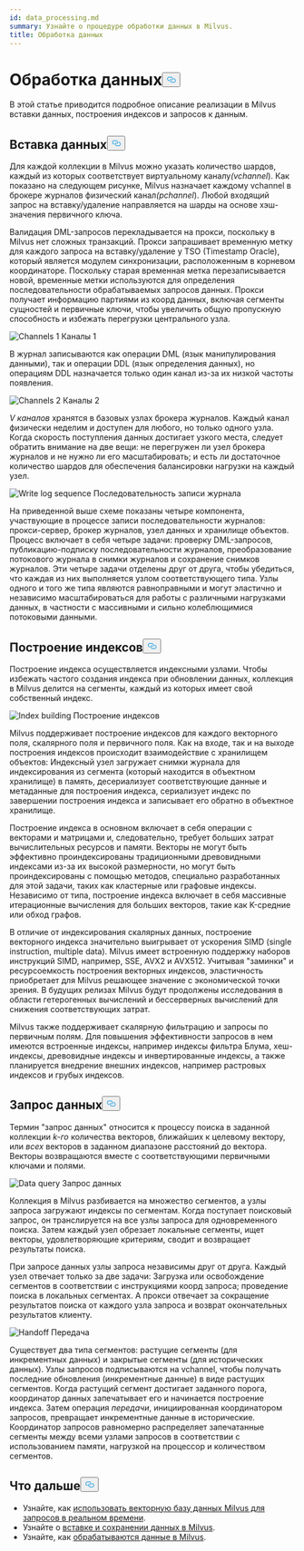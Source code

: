 ```yaml
---
id: data_processing.md
summary: Узнайте о процедуре обработки данных в Milvus.
title: Обработка данных
---
```

<h1 id="Data-processing" class="common-anchor-header">Обработка данных<button data-href="#Data-processing" class="anchor-icon" translate="no">
      <svg translate="no"
        aria-hidden="true"
        focusable="false"
        height="20"
        version="1.1"
        viewBox="0 0 16 16"
        width="16"
      >
        <path
          fill="#0092E4"
          fill-rule="evenodd"
          d="M4 9h1v1H4c-1.5 0-3-1.69-3-3.5S2.55 3 4 3h4c1.45 0 3 1.69 3 3.5 0 1.41-.91 2.72-2 3.25V8.59c.58-.45 1-1.27 1-2.09C10 5.22 8.98 4 8 4H4c-.98 0-2 1.22-2 2.5S3 9 4 9zm9-3h-1v1h1c1 0 2 1.22 2 2.5S13.98 12 13 12H9c-.98 0-2-1.22-2-2.5 0-.83.42-1.64 1-2.09V6.25c-1.09.53-2 1.84-2 3.25C6 11.31 7.55 13 9 13h4c1.45 0 3-1.69 3-3.5S14.5 6 13 6z"
        ></path>
      </svg>
    </button></h1><p>В этой статье приводится подробное описание реализации в Milvus вставки данных, построения индексов и запросов к данным.</p>
<h2 id="Data-insertion" class="common-anchor-header">Вставка данных<button data-href="#Data-insertion" class="anchor-icon" translate="no">
      <svg translate="no"
        aria-hidden="true"
        focusable="false"
        height="20"
        version="1.1"
        viewBox="0 0 16 16"
        width="16"
      >
        <path
          fill="#0092E4"
          fill-rule="evenodd"
          d="M4 9h1v1H4c-1.5 0-3-1.69-3-3.5S2.55 3 4 3h4c1.45 0 3 1.69 3 3.5 0 1.41-.91 2.72-2 3.25V8.59c.58-.45 1-1.27 1-2.09C10 5.22 8.98 4 8 4H4c-.98 0-2 1.22-2 2.5S3 9 4 9zm9-3h-1v1h1c1 0 2 1.22 2 2.5S13.98 12 13 12H9c-.98 0-2-1.22-2-2.5 0-.83.42-1.64 1-2.09V6.25c-1.09.53-2 1.84-2 3.25C6 11.31 7.55 13 9 13h4c1.45 0 3-1.69 3-3.5S14.5 6 13 6z"
        ></path>
      </svg>
    </button></h2><p>Для каждой коллекции в Milvus можно указать количество шардов, каждый из которых соответствует виртуальному каналу<em>(vchannel</em>). Как показано на следующем рисунке, Milvus назначает каждому vchannel в брокере журналов физический канал<em>(pchannel</em>). Любой входящий запрос на вставку/удаление направляется на шарды на основе хэш-значения первичного ключа.</p>
<p>Валидация DML-запросов перекладывается на прокси, поскольку в Milvus нет сложных транзакций. Прокси запрашивает временную метку для каждого запроса на вставку/удаление у TSO (Timestamp Oracle), который является модулем синхронизации, расположенным в корневом координаторе. Поскольку старая временная метка перезаписывается новой, временные метки используются для определения последовательности обрабатываемых запросов данных. Прокси получает информацию партиями из коорд данных, включая сегменты сущностей и первичные ключи, чтобы увеличить общую пропускную способность и избежать перегрузки центрального узла.</p>
<p>
  
   <span class="img-wrapper"> <img translate="no" src="/docs/v2.4.x/assets/channels_1.jpg" alt="Channels 1" class="doc-image" id="channels-1" />
   </span> <span class="img-wrapper"> <span>Каналы 1</span> </span></p>
<p>В журнал записываются как операции DML (язык манипулирования данными), так и операции DDL (язык определения данных), но операциям DDL назначается только один канал из-за их низкой частоты появления.</p>
<p>
  
   <span class="img-wrapper"> <img translate="no" src="/docs/v2.4.x/assets/channels_2.jpg" alt="Channels 2" class="doc-image" id="channels-2" />
   </span> <span class="img-wrapper"> <span>Каналы 2</span> </span></p>
<p><em>V каналов</em> хранятся в базовых узлах брокера журналов. Каждый канал физически неделим и доступен для любого, но только одного узла. Когда скорость поступления данных достигает узкого места, следует обратить внимание на две вещи: не перегружен ли узел брокера журналов и не нужно ли его масштабировать; и есть ли достаточное количество шардов для обеспечения балансировки нагрузки на каждый узел.</p>
<p>
  
   <span class="img-wrapper"> <img translate="no" src="/docs/v2.4.x/assets/write_log_sequence.jpg" alt="Write log sequence" class="doc-image" id="write-log-sequence" />
   </span> <span class="img-wrapper"> <span>Последовательность записи журнала</span> </span></p>
<p>На приведенной выше схеме показаны четыре компонента, участвующие в процессе записи последовательности журналов: прокси-сервер, брокер журналов, узел данных и хранилище объектов. Процесс включает в себя четыре задачи: проверку DML-запросов, публикацию-подписку последовательности журналов, преобразование потокового журнала в снимки журналов и сохранение снимков журналов. Эти четыре задачи отделены друг от друга, чтобы убедиться, что каждая из них выполняется узлом соответствующего типа. Узлы одного и того же типа являются равноправными и могут эластично и независимо масштабироваться для работы с различными нагрузками данных, в частности с массивными и сильно колеблющимися потоковыми данными.</p>
<h2 id="Index-building" class="common-anchor-header">Построение индексов<button data-href="#Index-building" class="anchor-icon" translate="no">
      <svg translate="no"
        aria-hidden="true"
        focusable="false"
        height="20"
        version="1.1"
        viewBox="0 0 16 16"
        width="16"
      >
        <path
          fill="#0092E4"
          fill-rule="evenodd"
          d="M4 9h1v1H4c-1.5 0-3-1.69-3-3.5S2.55 3 4 3h4c1.45 0 3 1.69 3 3.5 0 1.41-.91 2.72-2 3.25V8.59c.58-.45 1-1.27 1-2.09C10 5.22 8.98 4 8 4H4c-.98 0-2 1.22-2 2.5S3 9 4 9zm9-3h-1v1h1c1 0 2 1.22 2 2.5S13.98 12 13 12H9c-.98 0-2-1.22-2-2.5 0-.83.42-1.64 1-2.09V6.25c-1.09.53-2 1.84-2 3.25C6 11.31 7.55 13 9 13h4c1.45 0 3-1.69 3-3.5S14.5 6 13 6z"
        ></path>
      </svg>
    </button></h2><p>Построение индекса осуществляется индексными узлами. Чтобы избежать частого создания индекса при обновлении данных, коллекция в Milvus делится на сегменты, каждый из которых имеет свой собственный индекс.</p>
<p>
  
   <span class="img-wrapper"> <img translate="no" src="/docs/v2.4.x/assets/index_building.jpg" alt="Index building" class="doc-image" id="index-building" />
   </span> <span class="img-wrapper"> <span>Построение индексов</span> </span></p>
<p>Milvus поддерживает построение индексов для каждого векторного поля, скалярного поля и первичного поля. Как на входе, так и на выходе построения индексов происходит взаимодействие с хранилищем объектов: Индексный узел загружает снимки журнала для индексирования из сегмента (который находится в объектном хранилище) в память, десериализует соответствующие данные и метаданные для построения индекса, сериализует индекс по завершении построения индекса и записывает его обратно в объектное хранилище.</p>
<p>Построение индекса в основном включает в себя операции с векторами и матрицами и, следовательно, требует больших затрат вычислительных ресурсов и памяти. Векторы не могут быть эффективно проиндексированы традиционными древовидными индексами из-за их высокой размерности, но могут быть проиндексированы с помощью методов, специально разработанных для этой задачи, таких как кластерные или графовые индексы. Независимо от типа, построение индекса включает в себя массивные итерационные вычисления для больших векторов, такие как K-средние или обход графов.</p>
<p>В отличие от индексирования скалярных данных, построение векторного индекса значительно выигрывает от ускорения SIMD (single instruction, multiple data). Milvus имеет встроенную поддержку наборов инструкций SIMD, например, SSE, AVX2 и AVX512. Учитывая "заминки" и ресурсоемкость построения векторных индексов, эластичность приобретает для Milvus решающее значение с экономической точки зрения. В будущих релизах Milvus будут продолжены исследования в области гетерогенных вычислений и бессерверных вычислений для снижения соответствующих затрат.</p>
<p>Milvus также поддерживает скалярную фильтрацию и запросы по первичным полям. Для повышения эффективности запросов в нем имеются встроенные индексы, например индексы фильтра Блума, хеш-индексы, древовидные индексы и инвертированные индексы, а также планируется внедрение внешних индексов, например растровых индексов и грубых индексов.</p>
<h2 id="Data-query" class="common-anchor-header">Запрос данных<button data-href="#Data-query" class="anchor-icon" translate="no">
      <svg translate="no"
        aria-hidden="true"
        focusable="false"
        height="20"
        version="1.1"
        viewBox="0 0 16 16"
        width="16"
      >
        <path
          fill="#0092E4"
          fill-rule="evenodd"
          d="M4 9h1v1H4c-1.5 0-3-1.69-3-3.5S2.55 3 4 3h4c1.45 0 3 1.69 3 3.5 0 1.41-.91 2.72-2 3.25V8.59c.58-.45 1-1.27 1-2.09C10 5.22 8.98 4 8 4H4c-.98 0-2 1.22-2 2.5S3 9 4 9zm9-3h-1v1h1c1 0 2 1.22 2 2.5S13.98 12 13 12H9c-.98 0-2-1.22-2-2.5 0-.83.42-1.64 1-2.09V6.25c-1.09.53-2 1.84-2 3.25C6 11.31 7.55 13 9 13h4c1.45 0 3-1.69 3-3.5S14.5 6 13 6z"
        ></path>
      </svg>
    </button></h2><p>Термин "запрос данных" относится к процессу поиска в заданной коллекции <em>k-го</em> количества векторов, ближайших к целевому вектору, или <em>всех</em> векторов в заданном диапазоне расстояний до вектора. Векторы возвращаются вместе с соответствующими первичными ключами и полями.</p>
<p>
  
   <span class="img-wrapper"> <img translate="no" src="/docs/v2.4.x/assets/data_query.jpg" alt="Data query" class="doc-image" id="data-query" />
   </span> <span class="img-wrapper"> <span>Запрос данных</span> </span></p>
<p>Коллекция в Milvus разбивается на множество сегментов, а узлы запроса загружают индексы по сегментам. Когда поступает поисковый запрос, он транслируется на все узлы запроса для одновременного поиска. Затем каждый узел обрезает локальные сегменты, ищет векторы, удовлетворяющие критериям, сводит и возвращает результаты поиска.</p>
<p>При запросе данных узлы запроса независимы друг от друга. Каждый узел отвечает только за две задачи: Загрузка или освобождение сегментов в соответствии с инструкциями коорд запроса; проведение поиска в локальных сегментах. А прокси отвечает за сокращение результатов поиска от каждого узла запроса и возврат окончательных результатов клиенту.</p>
<p>
  
   <span class="img-wrapper"> <img translate="no" src="/docs/v2.4.x/assets/handoff.jpg" alt="Handoff" class="doc-image" id="handoff" />
   </span> <span class="img-wrapper"> <span>Передача</span> </span></p>
<p>Существует два типа сегментов: растущие сегменты (для инкрементных данных) и закрытые сегменты (для исторических данных). Узлы запросов подписываются на vchannel, чтобы получать последние обновления (инкрементные данные) в виде растущих сегментов. Когда растущий сегмент достигает заданного порога, координатор данных запечатывает его и начинается построение индекса. Затем операция <em>передачи</em>, инициированная координатором запросов, превращает инкрементные данные в исторические. Координатор запросов равномерно распределяет запечатанные сегменты между всеми узлами запросов в соответствии с использованием памяти, нагрузкой на процессор и количеством сегментов.</p>
<h2 id="Whats-next" class="common-anchor-header">Что дальше<button data-href="#Whats-next" class="anchor-icon" translate="no">
      <svg translate="no"
        aria-hidden="true"
        focusable="false"
        height="20"
        version="1.1"
        viewBox="0 0 16 16"
        width="16"
      >
        <path
          fill="#0092E4"
          fill-rule="evenodd"
          d="M4 9h1v1H4c-1.5 0-3-1.69-3-3.5S2.55 3 4 3h4c1.45 0 3 1.69 3 3.5 0 1.41-.91 2.72-2 3.25V8.59c.58-.45 1-1.27 1-2.09C10 5.22 8.98 4 8 4H4c-.98 0-2 1.22-2 2.5S3 9 4 9zm9-3h-1v1h1c1 0 2 1.22 2 2.5S13.98 12 13 12H9c-.98 0-2-1.22-2-2.5 0-.83.42-1.64 1-2.09V6.25c-1.09.53-2 1.84-2 3.25C6 11.31 7.55 13 9 13h4c1.45 0 3-1.69 3-3.5S14.5 6 13 6z"
        ></path>
      </svg>
    </button></h2><ul>
<li>Узнайте, как <a href="https://milvus.io/blog/deep-dive-5-real-time-query.md">использовать векторную базу данных Milvus для запросов в реальном времени</a>.</li>
<li>Узнайте о <a href="https://milvus.io/blog/deep-dive-4-data-insertion-and-data-persistence.md">вставке и сохранении данных в Milvus</a>.</li>
<li>Узнайте, как <a href="https://milvus.io/blog/deep-dive-3-data-processing.md">обрабатываются данные в Milvus</a>.</li>
</ul>
